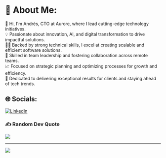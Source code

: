 # 💫 About Me:
🚀 Hi, I'm Andrés, CTO at Aurore, where I lead cutting-edge technology initiatives.<br>💡 Passionate about innovation, AI, and digital transformation to drive impactful solutions.<br>👨‍💻 Backed by strong technical skills, I excel at creating scalable and efficient software solutions.<br>👥 Skilled in team leadership and fostering collaboration across remote teams.<br>📈 Focused on strategic planning and optimizing processes for growth and efficiency.<br>🌟 Dedicated to delivering exceptional results for clients and staying ahead of tech trends.


## 🌐 Socials:
[![LinkedIn](https://img.shields.io/badge/LinkedIn-%230077B5.svg?logo=linkedin&logoColor=white)](https://linkedin.com/in/andrestammhardessen) 


### ✍️ Random Dev Quote
![](https://quotes-github-readme.vercel.app/api?type=horizontal&theme=radical)

---
[![](https://visitcount.itsvg.in/api?id=andres-tamm&icon=2&color=0)](https://visitcount.itsvg.in)

<!-- Proudly created with GPRM ( https://gprm.itsvg.in ) -->

<!---
andres-tamm/andres-tamm is a ✨ special ✨ repository because its `README.md` (this file) appears on your GitHub profile.
You can click the Preview link to take a look at your changes.
--->
